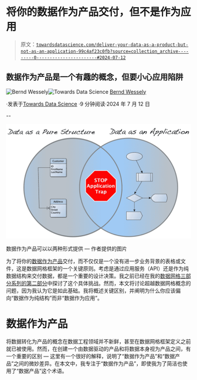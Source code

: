 # 将你的数据作为产品交付，但不是作为应用

> 原文：[`towardsdatascience.com/deliver-your-data-as-a-product-but-not-as-an-application-99c4af23c0fb?source=collection_archive---------0-----------------------#2024-07-12`](https://towardsdatascience.com/deliver-your-data-as-a-product-but-not-as-an-application-99c4af23c0fb?source=collection_archive---------0-----------------------#2024-07-12)

## 数据作为产品是一个有趣的概念，但要小心应用陷阱

[](https://medium.com/@bernd.wessely?source=post_page---byline--99c4af23c0fb--------------------------------)![Bernd Wessely](https://medium.com/@bernd.wessely?source=post_page---byline--99c4af23c0fb--------------------------------)[](https://towardsdatascience.com/?source=post_page---byline--99c4af23c0fb--------------------------------)![Towards Data Science](https://towardsdatascience.com/?source=post_page---byline--99c4af23c0fb--------------------------------) [Bernd Wessely](https://medium.com/@bernd.wessely?source=post_page---byline--99c4af23c0fb--------------------------------)

·发表于[Towards Data Science](https://towardsdatascience.com/?source=post_page---byline--99c4af23c0fb--------------------------------) ·9 分钟阅读·2024 年 7 月 12 日

--

![](img/89765e1f238ff37fe49fa79f13ec7bde.png)

数据作为产品可以以两种形式提供 — 作者提供的图片

为了将你的[数据作为产品](https://martinfowler.com/articles/data-monolith-to-mesh.html#DomainDataAsAProduct)交付，而不仅仅是一个没有进一步业务背景的表格或文件，这是数据网格框架的一个关键原则。考虑是通过应用服务（API）还是作为纯数据结构来交付数据，都是一个重要的设计决策。我之前已经在我的[数据网格三部分系列的第二部分](https://medium.com/towards-data-science/challenges-and-solutions-in-data-mesh-part-2-7dfe97aa461a)中探讨了这个具体挑战。然而，本文将讨论超越数据网格概念的问题，因为我认为它是如此基础。我将概述关键区别，并阐明为什么你应该偏向“数据作为纯结构”而非“数据作为应用”。

# 数据作为产品

将数据转化为产品的概念在数据工程领域并不新鲜，甚至在数据网格框架定义之前就已被使用。然而，在创建一个由数据驱动的产品和将数据本身视为产品之间，有一个重要的区别 — 这里有一个很好的解释，说明了“数据作为产品”和“数据产品”之间的微妙差异。在本文中，我专注于“数据作为产品”，即使我为了简洁也使用了“数据产品”这个术语。
